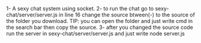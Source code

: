 1- A sexy chat system using socket.
2- to run the chat go to sexy-chat/server/server.js in line 16 change the source btween(-) to the source of the folder you download.
TIP: you can open the folder and just write cmd in the search bar then copy the source.
3- after you changed the source code run the server in sexy-chat/server/server.js and just write node server.js